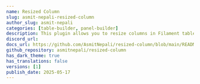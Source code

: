 ```yaml
---
name: Resized Column
slug: asmit-nepali-resized-column
author_slug: asmit-nepali
categories: [table-builder, panel-builder]
description: This plugin allows you to resize columns in Filament tables, enhancing the user experience by providing a more flexible and customizable interface.
discord_url: 
docs_url: https://github.com/AsmitNepali/resized-column/blob/main/README.md
github_repository: asmitnepali/resized-column
has_dark_theme: true
has_translations: false
versions: [1]
publish_date: 2025-05-17
---
```

